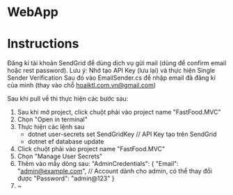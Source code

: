 # WebApp

# Instructions
Đăng kí tài khoản SendGrid để dùng dịch vụ gửi mail (dùng để confirm email hoặc rest password).
  Lưu ý: Nhớ tạo API Key (lưu lại) và thực hiện Single Sender Verification
Sau đó vào EmailSender.cs để nhập email đã đăng kí của mình (thay vào chỗ hoaiktl.com.vn@gmail.com)

Sau khi pull về thì thực hiện các bước sau:
  1) Sau khi mở project, click chuột phải vào project name "FastFood.MVC"
  2) Chọn "Open in terminal"
  3) Thực hiện các lệnh sau
       - dotnet user-secrets set SendGridKey <API Key> // API Key tạo trên SendGrid
       - dotnet ef database update
  4) Click chuột phải vào project name "FastFood.MVC"
  5) Chọn "Manage User Secrets"
  6) Thêm vào mấy dòng sau:
     "AdminCredentials": {
        "Email": "admin@example.com", // Account dành cho admin, có thể thay đổi được
        "Password": "admin@123"
      }
  7) ~
